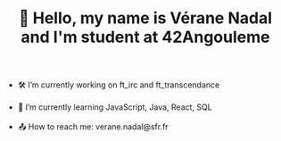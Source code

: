 # <p align="center"> 👋 Hello, my name is Vérane Nadal and I'm student at 42Angouleme </p>
<br>
<ul style="list-style-type: disc">
  <li>🛠 I’m currently working on ft_irc and ft_transcendance </li> </br>
  <li>🌱 I’m currently learning JavaScript, Java, React, SQL </li> </br>
  <li>📤 How to reach me: verane.nadal@sfr.fr </li> <br/>
</ul>
<!--
**v-nadal/v-nadal** is a ✨ _special_ ✨ repository because its `README.md` (this file) appears on your GitHub profile.

Here are some ideas to get you started:

- 🔭 I’m currently working on ...
- 🌱 I’m currently learning ...
- 👯 I’m looking to collaborate on ...
- 🤔 I’m looking for help with ...
- 💬 Ask me about ...
- 📫 How to reach me: ...
- 😄 Pronouns: ...
- ⚡ Fun fact: ...
-->
